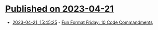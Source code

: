 # [Published on 2023-04-21](index.md)

* [2023-04-21, 15:45:25](https://lobste.rs/s/2veztz/fun_format_friday_10_code_commandments) - [Fun Format Friday: 10 Code Commandments](https://lobste.rs/s/2veztz/fun_format_friday_10_code_commandments)
